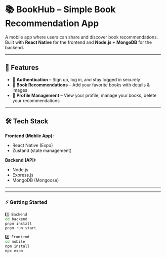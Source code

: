 # 📚 BookHub – Simple Book Recommendation App

A mobile app where users can share and discover book recommendations.  
Built with **React Native** for the frontend and **Node.js + MongoDB** for the backend.

---

## 🚀 Features
- 🔑 **Authentication** – Sign up, log in, and stay logged in securely  
- 📖 **Book Recommendations** – Add your favorite books with details & images  
- 👤 **Profile Management** – View your profile, manage your books, delete your recommendations  

---

## 🛠️ Tech Stack
**Frontend (Mobile App):**
- React Native (Expo)
- Zustand (state management)

**Backend (API):**
- Node.js
- Express.js
- MongoDB (Mongoose)

---


---



### ⚡ Getting Started
```bash
1️⃣ Backend
cd backend
pnpm install
pnpm run start

2️⃣ Frontend
cd mobile
npm install
npx expo 


